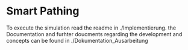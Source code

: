 # Smart Pathing

To execute the simulation read the readme in ./Implementierung.
the Documentation and furhter doucments regarding the development and concepts can be found in ./Dokumentation_Ausarbeitung